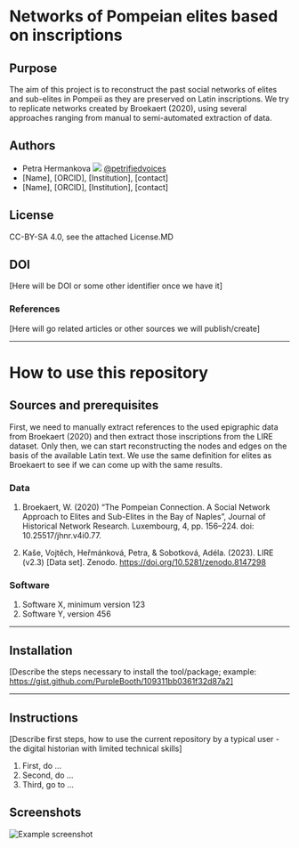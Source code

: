 # Networks of Pompeian elites based on inscriptions

## Purpose
The aim of this project is to reconstruct the past social networks of elites and sub-elites in Pompeii as they are preserved on Latin inscriptions. We try to replicate networks created by Broekaert (2020), using several approaches ranging from manual to semi-automated extraction of data. 

## Authors
* Petra Hermankova [![](https://orcid.org/sites/default/files/images/orcid_16x16.png)](https://orcid.org/0000-0002-6349-0540) [@petrifiedvoices](https://github.com/petrifiedvoices)
* [Name], [ORCID], [Institution], [contact]
* [Name], [ORCID], [Institution], [contact]

## License
CC-BY-SA 4.0, see the attached License.MD

## DOI
[Here will be DOI or some other identifier once we have it]

### References
[Here will go related articles or other sources we will publish/create]

---
# How to use this repository

## Sources and prerequisites
First, we need to manually extract references to the used epigraphic data from Broekaert (2020) and then extract those inscriptions from the LIRE dataset. Only then, we can start reconstructing the nodes and edges on the basis of the available Latin text. We use the same definition for elites as Broekaert to see if we can come up with the same results.

### Data
1. Broekaert, W. (2020) “The Pompeian Connection. A Social Network Approach to Elites and Sub-Elites in the Bay of Naples”, Journal of Historical Network Research. Luxembourg, 4, pp. 156–224. doi: 10.25517/jhnr.v4i0.77.

1. Kaše, Vojtěch, Heřmánková, Petra, & Sobotková, Adéla. (2023). LIRE (v2.3) [Data set]. Zenodo. https://doi.org/10.5281/zenodo.8147298

### Software
1. Software X, minimum version 123
1. Software Y, version 456

---
## Installation
[Describe the steps necessary to install the tool/package; example: https://gist.github.com/PurpleBooth/109311bb0361f32d87a2]

---
## Instructions 
[Describe first steps, how to use the current repository by a typical user - the digital historian with limited technical skills]
1. First, do ...
1. Second, do ...
1. Third, go to ...


## Screenshots
![Example screenshot](./img/screenshot.png)




